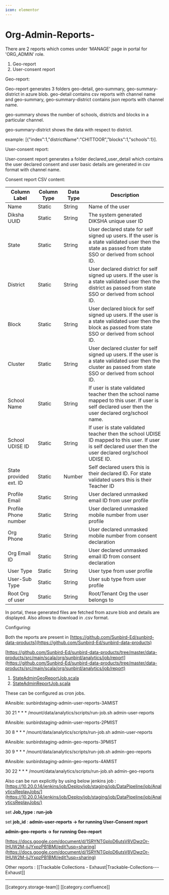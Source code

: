 ```yaml
---
icon: elementor
---
```


# Org-Admin-Reports-

There are 2 reports which comes under ‘MANAGE’ page in portal for 'ORG\_ADMIN' role.

1. Geo-report
2. User-consent report

Geo-report:

Geo-report generates 3 folders geo-detail, geo-summary, geo-summary-district in azure blob. geo-detail contains csv reports with channel name and geo-summary, geo-summary-district contains json reports with channel name.

geo-summary shows the number of schools, districts and blocks in a particular channel.

geo-summary-district shows the data with respect to district.

example: \[{"index":1,"districtName":"CHITTOOR","blocks":1,"schools":1}].

User-consent report:

User-consent report generates a folder declared\_user\_detail which contains the user declared consent and user basic details are generated in csv format with channel name.

Consent report CSV content:

| **Column Label**       | **Column Type** | **Data Type** | **Description**                                                                                                                                              |
| ---------------------- | --------------- | ------------- | ------------------------------------------------------------------------------------------------------------------------------------------------------------ |
| Name                   | Static          | String        | Name of the user                                                                                                                                             |
| Diksha UUID            | Static          | String        | The system generated DIKSHA unique user ID                                                                                                                   |
| State                  | Static          | String        | User declared state for self signed up users. If the user is a state validated user then the state as passed from state SSO or derived from school ID.       |
| District               | Static          | String        | User declared district for self signed up users. If the user is a state validated user then the district as passed from state SSO or derived from school ID. |
| Block                  | Static          | String        | User declared block for self signed up users. If the user is a state validated user then the block as passed from state SSO or derived from school ID.       |
| Cluster                | Static          | String        | User declared cluster for self signed up users. If the user is a state validated user then the cluster as passed from state SSO or derived from school ID.   |
| School Name            | Static          | String        | If user is state validated teacher then the school name mapped to this user. If user is self declared user then the user declared org/school name.           |
| School UDISE ID        | Static          | String        | If user is state validated teacher then the school UDISE ID mapped to this user. If user is self declared user then the user declared org/school UDISE ID.   |
| State provided ext. ID | Static          | Number        | Self declared users this is their declared ID. For state validated users this is their Teacher ID                                                            |
| Profile Email          | Static          | String        | User declared unmasked email ID from user profile                                                                                                            |
| Profile Phone number   | Static          | String        | User declared unmasked mobile number from user profile                                                                                                       |
| Org Phone              | Static          | String        | User declared unmasked mobile number from consent declaration                                                                                                |
| Org Email ID           | Static          | String        | User declared unmasked email ID from consent declaration                                                                                                     |
| User Type              | Static          | String        | User type from user profile                                                                                                                                  |
| User-Sub Type          | Static          | String        | User sub type from user profile                                                                                                                              |
| Root Org of user       | Static          | String        | Root/Tenant Org the user belongs to                                                                                                                          |

In portal, these generated files are fetched from azure blob and details are displayed. Also allows to download in .csv format.

Configuring:

Both the reports are present in [https://github.com/Sunbird-Ed/sunbird-data-products](https://github.com/Sunbird-Ed/sunbird-data-products)

[https://github.com/Sunbird-Ed/sunbird-data-products/tree/master/data-products/src/main/scala/org/sunbird/analytics/job/report](https://github.com/Sunbird-Ed/sunbird-data-products/tree/master/data-products/src/main/scala/org/sunbird/analytics/job/report)

1. [StateAdminGeoReportJob.scala](https://github.com/Sunbird-Ed/sunbird-data-products/blob/master/data-products/src/main/scala/org/sunbird/analytics/job/report/StateAdminGeoReportJob.scala)
2. [StateAdminReportJob.scala](https://github.com/Sunbird-Ed/sunbird-data-products/blob/master/data-products/src/main/scala/org/sunbird/analytics/job/report/StateAdminReportJob.scala)

These can be configured as cron jobs.

\#Ansible: sunbirdstaging-admin-user-reports-3AMIST

30 21 \* \* \* /mount/data/analytics/scripts/run-job.sh admin-user-reports

\#Ansible: sunbirdstaging-admin-user-reports-2PMIST

30 8 \* \* \* /mount/data/analytics/scripts/run-job.sh admin-user-reports

\#Ansible: sunbirdstaging-admin-geo-reports-3PMIST

30 9 \* \* \* /mount/data/analytics/scripts/run-job.sh admin-geo-reports

\#Ansible: sunbirdstaging-admin-geo-reports-4AMIST

30 22 \* \* \* /mount/data/analytics/scripts/run-job.sh admin-geo-reports

Also can be run explicitly by using below jenkins job : [https://10.20.0.14/jenkins/job/Deploy/job/staging/job/DataPipeline/job/AnalyticsReplayJobs/](https://10.20.0.14/jenkins/job/Deploy/job/staging/job/DataPipeline/job/AnalyticsReplayJobs/)

set **Job\_type : run-job**

set **job\_id** : **admin-user-reports → for running User-Consent report**

**admin-geo-reports → for running Geo-report**

[https://docs.google.com/document/d/1SRYNTGpIoD6utsV8VDwzOr-IHUW2M-ijJYxpzPB1BMI/edit?usp=sharing](https://docs.google.com/document/d/1SRYNTGpIoD6utsV8VDwzOr-IHUW2M-ijJYxpzPB1BMI/edit?usp=sharing)

Other reports : \[\[Trackable Collections - Exhaust|Trackable-Collections---Exhaust]]

***

\[\[category.storage-team]] \[\[category.confluence]]
